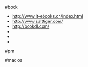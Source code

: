 #book
+ http://www.it-ebooks.cn/index.html
+ http://www.salttiger.com/
+ http://bookdl.com/
+ 
+ 
+ 
#pm

#mac os


